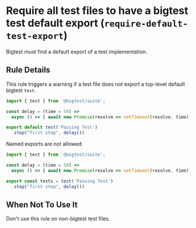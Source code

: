 # Require all test files to have a bigtest test default export (`require-default-test-export`)

Bigtest must find a default export of a test implementation.

## Rule Details

This rule triggers a warning if a test file does not export a
top-level default bigtest `test`.

```typescript
import { test } from '@bigtest/suite';

const delay = (time = 50) =>
  async () => { await new Promise(resolve => setTimeout(resolve, time)) };

export default test('Passing Test')
  .step("first step", delay())
```

Named exports are not allowed:

```typescript
import { test } from '@bigtest/suite';

const delay = (time = 50) =>
  async () => { await new Promise(resolve => setTimeout(resolve, time)) };

export const tests = test('Passing Test')
  .step("first step", delay())
```
## When Not To Use It

Don't use this rule on non-bigtest test files.